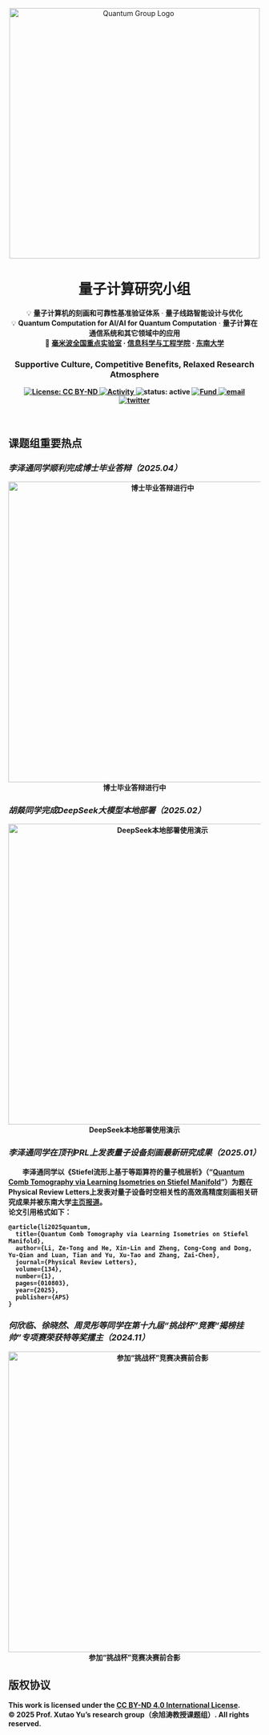 <p align="center">
<img src="https://cdn.jsdelivr.net/gh/Prof-Xutao-Yu-s-research-group/Quantum-Group@main/Cover%20images/icon.png" alt="Quantum Group Logo" width="500">
</p>
<h1 align="center">
  <strong>量子计算研究小组</strong>
</h1>

<p align="center">
  💡 <strong>量子计算机的刻画和可靠性基准验证体系</strong> · <strong>量子线路智能设计与优化</strong> <br>
  💡 <strong>Quantum Computation for AI/AI for Quantum Computation</strong> · <strong>量子计算在通信系统和其它领域中的应用</strong> <br>
  📍 <a href="https://mmw.seu.edu.cn/main.htm" target="_blank"><strong>毫米波全国重点实验室<strong></a> · <a href="https://radio.seu.edu.cn/" target="_blank"><strong>信息科学与工程学院</strong></a> · <a href="https://www.seu.edu.cn/" target="_blank"><strong>东南大学<strong></a>
</p>
<h3><p align="center">Supportive Culture, Competitive Benefits, Relaxed Research Atmosphere</p></h3>


<p align="center">
    <a href="https://github.com/Prof-Xutao-Yu-s-research-group/Quantum-Group/blob/main/LICENSE">
    <img alt="License: CC BY-ND" src="https://img.shields.io/badge/License-CC%20BY--ND-blue">
  </a>
   <a href="https://github.com/Prof-Xutao-Yu-s-research-group/Quantum-Group/activity">
        <img alt="Activity" src="https://img.shields.io/github/last-commit/Prof-Xutao-Yu-s-research-group/Quantum-Group">
    </a>
  <a>
   <img alt="status: active" src="https://img.shields.io/badge/status-active-b35c00">
   </a>
       <a href="https://www.nsfc.gov.cn/english/site_1/index.html">
        <img alt="Fund" src="https://img.shields.io/badge/supported%20by-NSFC-green">
    </a>
    <a href="mailto:yuxutao@seu.edu.cn">
  <img alt="email" src="https://img.shields.io/badge/email-yuxutao%40seu.edu.cn-A0522D?logo=gmail&logoColor=white&style=flat">
  </a>
  <a href="https://twitter.com/FindOne0258">
        <img alt="twitter" src="https://img.shields.io/badge/twitter-chat-2eb67d.svg?logo=twitter">
    </a>

</p>
<br />



## 课题组重要热点

### *李泽通同学顺利完成博士毕业答辩（2025.04）*
<p align="center">
<img src="https://cdn.jsdelivr.net/gh/Prof-Xutao-Yu-s-research-group/Quantum-Group@main/Cover%20images/博士毕业答辩进行中.jpg" alt="博士毕业答辩进行中" width="600"> <br>
<strong>博士毕业答辩进行中</strong>
</p>

### *胡燚同学完成DeepSeek大模型本地部署（2025.02）*
<p align="center">
<img src="https://cdn.jsdelivr.net/gh/Prof-Xutao-Yu-s-research-group/Quantum-Group@main/Cover%20images/DeepSeek本地部署使用演示.png" alt="DeepSeek本地部署使用演示" width="600"> <br>
<strong>DeepSeek本地部署使用演示</strong>
</p>

### *李泽通同学在顶刊PRL上发表量子设备刻画最新研究成果（2025.01）*
&emsp;&emsp;李泽通同学以《Stiefel流形上基于等距算符的量子梳层析》（“[**Quantum Comb Tomography via Learning Isometries on Stiefel Manifold**](https://journals.aps.org/prl/abstract/10.1103/PhysRevLett.134.010803)”）为题在Physical Review Letters上发表对量子设备时空相关性的高效高精度刻画相关研究成果并被东南大学[**主页报道**](https://news.seu.edu.cn/2025/0113/c55840a517314/page.htm)。  
论文引用格式如下：
```
@article{li2025quantum,
  title={Quantum Comb Tomography via Learning Isometries on Stiefel Manifold},
  author={Li, Ze-Tong and He, Xin-Lin and Zheng, Cong-Cong and Dong, Yu-Qian and Luan, Tian and Yu, Xu-Tao and Zhang, Zai-Chen},
  journal={Physical Review Letters},
  volume={134},
  number={1},
  pages={010803},
  year={2025},
  publisher={APS}
}
```
### *何欣临、徐晓然、周灵彤等同学在第十九届“挑战杯”竞赛“揭榜挂帅”专项赛荣获**特等奖擂主**（2024.11）*
<p align="center">
<img src="https://cdn.jsdelivr.net/gh/Prof-Xutao-Yu-s-research-group/Quantum-Group@main/Cover%20images/参加“挑战杯”竞赛决赛前合影（2024.11）.png" alt="参加“挑战杯”竞赛决赛前合影" width="600"> <br>
<strong>参加“挑战杯”竞赛决赛前合影</strong>
</p>

## 版权协议
This work is licensed under the [CC BY-ND 4.0 International License](https://creativecommons.org/licenses/by-nd/4.0/).  
© 2025 Prof. Xutao Yu’s research group（余旭涛教授课题组）. All rights reserved.


